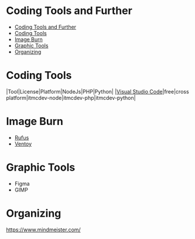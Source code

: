 # Coding Tools and Further

<!-- TOC -->

- [Coding Tools and Further](#coding-tools-and-further)
- [Coding Tools](#coding-tools)
- [Image Burn](#image-burn)
- [Graphic Tools](#graphic-tools)
- [Organizing](#organizing)

<!-- /TOC -->

# Coding Tools

|Tool|License|Platform|NodeJs|PHP|Python|
|[Visual Studio Code]()|free|cross platform|itmcdev-node|itmcdev-php|itmcdev-python|

# Image Burn

* [Rufus](https://rufus.ie/)
* [Ventoy](https://www.ventoy.net/)

# Graphic Tools

* Figma
* GIMP

# Organizing

https://www.mindmeister.com/